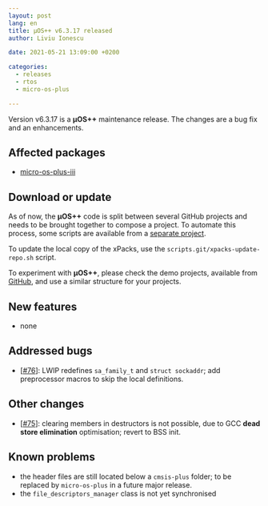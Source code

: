```yaml
---
layout: post
lang: en
title: µOS++ v6.3.17 released
author: Liviu Ionescu

date: 2021-05-21 13:09:00 +0200

categories:
  - releases
  - rtos
  - micro-os-plus

---
```


Version v6.3.17 is a **µOS++** maintenance release. The changes
are a bug fix and an enhancements.

## Affected packages

- [micro-os-plus-iii](https://github.com/micro-os-plus/micro-os-plus-iii)

## Download or update

As of now, the **µOS++** code is split between several GitHub projects
and needs to be brought together to compose a project.
To automate this process, some scripts are available from a
[separate project](https://github.com/xpacks/scripts).

To update the local copy of the xPacks, use the
`scripts.git/xpacks-update-repo.sh` script.

To experiment with **µOS++**, please check the demo projects, available from
[GitHub](https://github.com/micro-os-plus/eclipse-demo-projects),
and use a similar structure for your projects.

## New features

- none

## Addressed bugs

- [[#76](https://github.com/micro-os-plus/micro-os-plus-iii/issues/76)]:
  LWIP redefines `sa_family_t` and `struct sockaddr`; add preprocessor
  macros to skip the local definitions.

## Other changes

- [[#75](https://github.com/micro-os-plus/micro-os-plus-iii/issues/75)]:
  clearing members in destructors is not possible, due to GCC
  **dead store elimination** optimisation; revert to BSS init.

## Known problems

- the header files are still located below a `cmsis-plus` folder; to be
replaced by `micro-os-plus` in a future major release.
- the `file_descriptors_manager` class is not yet synchronised
